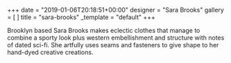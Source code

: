 +++
date = "2019-01-06T20:18:51+00:00"
designer = "Sara Brooks"
gallery = [ ]
title = "sara-brooks"
_template = "default"
+++

Brooklyn based Sara Brooks makes eclectic clothes that manage to combine a sporty look plus western embellishment and structure with notes of dated sci-fi. She artfully uses seams and fasteners to give shape to her hand-dyed creative creations.
